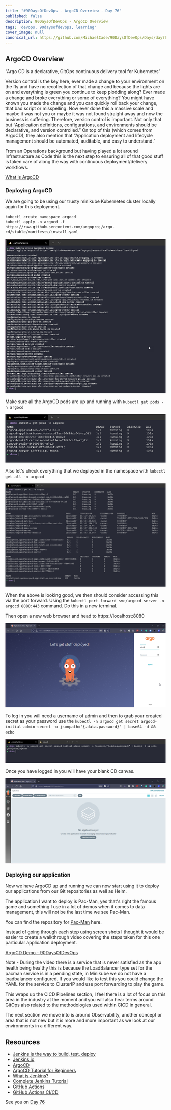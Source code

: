```yaml
---
title: "#90DaysOfDevOps - ArgoCD Overview - Day 76"
published: false
description: 90DaysOfDevOps - ArgoCD Overview
tags: 'devops, 90daysofdevops, learning'
cover_image: null
canonical_url: https://github.com/MichaelCade/90DaysOfDevOps/Days/day76.md 
---
```

## ArgoCD Overview

“Argo CD is a declarative, GitOps continuous delivery tool for Kubernetes”

Version control is the key here, ever made a change to your environment on the fly and have no recollection of that change and because the lights are on and everything is green you continue to keep plodding along? Ever made a change and broke everything or some of everything? You might have known you made the change and you can quickly roll back your change, that bad script or misspelling. Now ever done this a massive scale and maybe it was not you or maybe it was not found straight away and now the business is suffering. Therefore, version control is important. Not only that but “Application definitions, configurations, and environments should be declarative, and version controlled.” On top of this (which comes from ArgoCD), they also mention that “Application deployment and lifecycle management should be automated, auditable, and easy to understand.”

From an Operations background but having played a lot around Infrastructure as Code this is the next step to ensuring all of that good stuff is taken care of along the way with continuous deployment/delivery workflows.

[What is ArgoCD](https://argo-cd.readthedocs.io/en/stable/)

### Deploying ArgoCD 

We are going to be using our trusty minikube Kubernetes cluster locally again for this deployment. 

```
kubectl create namespace argocd
kubectl apply -n argocd -f https://raw.githubusercontent.com/argoproj/argo-cd/stable/manifests/install.yaml
```

![](Images/Day76_CICD1.png)

Make sure all the ArgoCD pods are up and running with `kubectl get pods -n argocd`

![](Images/Day76_CICD2.png)

Also let's check everything that we deployed in the namespace with `kubectl get all -n argocd` 

![](Images/Day76_CICD3.png)

When the above is looking good, we then should consider accessing this via the port forward. Using the `kubectl port-forward svc/argocd-server -n argocd 8080:443` command. Do this in a new terminal. 

Then open a new web browser and head to https://localhost:8080 

![](Images/Day76_CICD4.png)

To log in you will need a username of admin and then to grab your created secret as your password use the `kubectl -n argocd get secret argocd-initial-admin-secret -o jsonpath="{.data.password}" | base64 -d && echo` 

![](Images/Day76_CICD5.png)

Once you have logged in you will have your blank CD canvas. 

![](Images/Day76_CICD6.png)

### Deploying our application 

Now we have ArgoCD up and running we can now start using it to deploy our applications from our Git repositories as well as Helm. 

The application I want to deploy is Pac-Man, yes that's right the famous game and something I use in a lot of demos when it comes to data management, this will not be the last time we see Pac-Man. 

You can find the repository for [Pac-Man](https://github.com/MichaelCade/pacman-tanzu.git) here.

Instead of going through each step using screen shots I thought it would be easier to create a walkthrough video covering the steps taken for this one particular application deployment. 

[ArgoCD Demo - 90DaysOfDevOps](https://www.youtube.com/watch?v=w6J413_j0hA)

Note - During the video there is a service that is never satisfied as the app health being healthy this is because the LoadBalancer type set for the pacman service is in a pending state, in Minikube we do not have a loadbalancer configured. If you would like to test this you could change the YAML for the service to ClusterIP and use port forwarding to play the game. 

This wraps up the CICD Pipelines section, I feel there is a lot of focus on this area in the industry at the moment and you will also hear terms around GitOps also related to the methodologies used within CICD in general. 

The next section we move into is around Observability, another concept or area that is not new but it is more and more important as we look at our environments in a different way. 

## Resources

- [Jenkins is the way to build, test, deploy](https://youtu.be/_MXtbjwsz3A)
- [Jenkins.io](https://www.jenkins.io/)
- [ArgoCD](https://argo-cd.readthedocs.io/en/stable/)
- [ArgoCD Tutorial for Beginners](https://www.youtube.com/watch?v=MeU5_k9ssrs)
- [What is Jenkins?](https://www.youtube.com/watch?v=LFDrDnKPOTg)
- [Complete Jenkins Tutorial](https://www.youtube.com/watch?v=nCKxl7Q_20I&t=3s)
- [GitHub Actions](https://www.youtube.com/watch?v=R8_veQiYBjI)
- [GitHub Actions CI/CD](https://www.youtube.com/watch?v=mFFXuXjVgkU)

See you on [Day 76](day76.md)